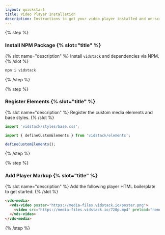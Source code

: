 ```yaml
---
layout: quickstart
title: Video Player Installation
description: Instructions to get your video player installed and on-screen using HTML.
---
```


{% step %}

### Install NPM Package {% slot="title" %}

{% slot name="description" %}
Install `vidstack` and dependencies via NPM.
{% /slot %}

```bash {% copy=true %}
npm i vidstack
```

{% /step %}

{% step %}

### Register Elements {% slot="title" %}

{% slot name="description" %}
Register the custom media elements and base styles.
{% /slot %}

```js {% copy=true %}
import 'vidstack/styles/base.css';

import { defineCustomElements } from 'vidstack/elements';

defineCustomElements();
```

{% /step %}

{% step %}

### Add Player Markup {% slot="title" %}

{% slot name="description" %}
Add the following player HTML boilerplate to get started.
{% /slot %}

```html {% copy=true %}
<vds-media>
  <vds-video poster="https://media-files.vidstack.io/poster.png">
    <video src="https://media-files.vidstack.io/720p.mp4" preload="none"></video>
  </vds-video>
</vds-media>
```

{% /step %}
